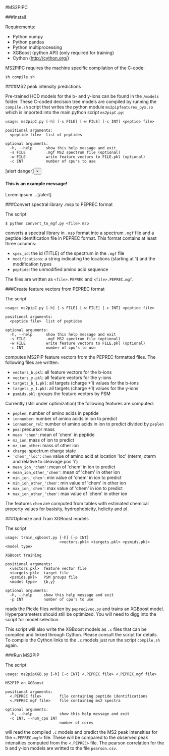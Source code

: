 #MS2PIPC

###Install

Requirements:

- Python numpy
- Python pandas
- Python multiprocessing
- XGBoost (python API) (only required for training)
- Cython (http://cython.org/)

MS2PIPC requires the machine specific compilation of the C-code: 

```
sh compile.sh
```


####MS2 peak intensity predictions

Pre-trained HCD models for the b- and y-ions can be found in
the `/models` folder. These C-coded decision tree models are compiled 
by running the `compile.sh` script that writes the python module 
`ms2pipfeatures_pyx.so` which is imported into the main python script
`ms2pipC.py`:  

```
usage: ms2pipC.py [-h] [-s FILE] [-w FILE] [-c INT] <peptide file>

positional arguments:
  <peptide file>  list of peptides

optional arguments:
  -h, --help      show this help message and exit
  -s FILE         .mgf MS2 spectrum file (optional)
  -w FILE         write feature vectors to FILE.pkl (optional)
  -c INT          number of cpu's to use
```

[alert danger]<button type="button" class="close" data-dismiss="alert" aria-hidden="true">×</button>
<h4>This is an example message!</h4>Lorem ipsum ...[/alert]




###Convert spectral library .msp to PEPREC format

The script

```
$ python convert_to_mgf.py <file>.msp
```

converts a spectral library in `.msp` format into a spectrum `.mgf` file and a peptide identification file in PEPREC format.
This format contains at least three columns: 

- `spec_id`: the id (TITLE) of the spectrum in the `.mgf` file
- `modifications`: a string indicating the locations (starting at 1) and the modification types
- `peptide`: the unmodified amino acid sequence

The files are written as `<file>.PEPREC` and `<file>.PEPREC.mgf`.

###Create feature vectors from PEPREC format

The script

```
usage: ms2pipC.py [-h] [-s FILE] [-w FILE] [-c INT] <peptide file>

positional arguments:
  <peptide file>  list of peptides

optional arguments:
  -h, --help      show this help message and exit
  -s FILE         .mgf MS2 spectrum file (optional)
  -w FILE         write feature vectors to FILE.pkl (optional)
  -c INT          number of cpu's to use
```

computes MS2PIP feature vectors from the PEPREC formatted files.
The following files are written:

- `vectors_b.pkl`: all feature vectors for the b-ions
- `vectors_y.pkl`: all feature vectors for the y-ions 
- `targets_b_1.pkl`: all targets (charge +1) values for the b-ions
- `targets_y_1.pkl`: all targets (charge +1) values for the y-ions
- `psmids.pkl`: groups the feature vectors by PSM

Currently (still under optimization) the following features are computed:

- `peplen`: number of amino acids in peptide
- `ionnumber`: number of amino acids in ion to predict
- `ionnumber_rel`: number of amino acids in ion to predict divided by `peplen`
- `pmz`: precursor mass
- `mean 'chem'`: mean of 'chem' in peptide
- `mz_ion`: mass of ion to predict
- `mz_ion_other`: mass of other ion
- `charge`: spectrum charge state
- `'chem'_'loc'`: `chem` value of amino acid at location 'loc' (nterm, cterm and relative to cleavage pos 'i')
- `mean_ion_'chem'`: mean of 'chem' in ion to predict
- `mean_ion_other_'chem'`: mean of 'chem' in other ion
- `min_ion_'chem'`: min value of 'chem' in ion to predict
- `min_ion_other_'chem'`: min value of 'chem' in other ion
- `max_ion_'chem'`: max value of 'chem' in ion to predict
- `max_ion_other_'chem'`: max value of 'chem' in other ion

The features `chem` are computed from tables with estimated chemical property values for basisity, hydrophobicity, helicity and pI.

###Optimize and Train XGBoost models

The script

```
usage: train_xgboost.py [-h] [-p INT]
                        <vectors.pkl> <targets.pkl> <psmids.pkl> <model type>

XGBoost training

positional arguments:
  <vectors.pkl>  feature vector file
  <targets.pkl>  target file
  <psmids.pkl>   PSM groups file
  <model type>   {b,y}

optional arguments:
  -h, --help     show this help message and exit
  -p INT         number of cpu's to use
```

reads the Pickle files written by `peprec2vec.py` and trains an XGBoost model. Hyperparameters should still be optimized.
You will need to digg into the script for model selection.

This script will also write the XGBoost models as `.c` files that can be compiled and linked through Cython. Please consult the script for details.
To compile the Cython links to the `.c` models just run the script `compile.sh` again.

###Run MS2PIP

The script

```
usage: ms2pipXGB.py [-h] [-c INT] <.PEPREC file> <.PEPREC.mgf file>

MS2PIP on XGBoost

positional arguments:
  <.PEPREC file>        file containing peptide identifications
  <.PEPREC.mgf file>    file containing ms2 spectra

optional arguments:
  -h, --help            show this help message and exit
  -c INT, --num_cpu INT
                        number of cores
```

will read the compiled `.c` models and predict the MS2 peak intensities for the `<.PEPREC.mgf>` file. These will be compared to the observed peak intensities computed from the 
`<.PEPREC>` file. The pearson correlation for the b and y-ion models are writted to the file `pearson.csv`.

